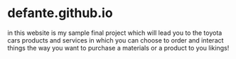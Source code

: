 # defante.github.io
in this website is my sample final project which will lead you to the toyota cars products and services in which you can choose to order and interact things the way you want to purchase a materials or a product to you likings!
